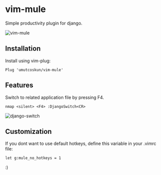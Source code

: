 # vim-mule
Simple productivity plugin for django.

![vim-mule](http://oi63.tinypic.com/30byzdi.jpg)

## Installation
Install using vim-plug:

    Plug 'umutcoskun/vim-mule'


## Features
Switch to related application file by pressing F4.

    nmap <silent> <F4> :DjangoSwitch<CR>

![django-switch](http://oi67.tinypic.com/4jx6x1.jpg)

## Customization
If you dont want to use default hotkeys, define this variable in your .vimrc file:

    let g:mule_no_hotkeys = 1


:)

